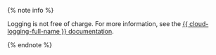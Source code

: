 {% note info %}

Logging is not free of charge. For more information, see the [{{ cloud-logging-full-name }} documentation](../../logging/pricing.md).

{% endnote %}
